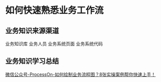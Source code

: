# 如何快速熟悉业务工作流


## 业务知识来源渠道

业务知识库
业务人员
业务系统页面
业务系统代码

## 业务知识学习总结

[微信公众号-ProcessOn-如何绘制业务流程图？8张实操案例帮你快速上手！](https://mp.weixin.qq.com/s/mC9duPPKvLp-w3rakwY81A)

